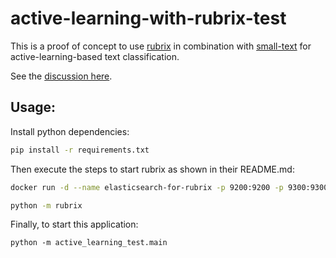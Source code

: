 # active-learning-with-rubrix-test

This is a proof of concept to use [rubrix](https://github.com/recognai/rubrix) in combination 
with [small-text](https://github.com/webis-de/small-text/blob/master/small_text/active_learner.py)
for active-learning-based text classification. 

See the [discussion here](https://github.com/recognai/rubrix/discussions/1398).

## Usage:

Install python dependencies:

```bash
pip install -r requirements.txt
```

Then execute the steps to start rubrix as shown in their README.md:

```bash
docker run -d --name elasticsearch-for-rubrix -p 9200:9200 -p 9300:9300 -e "ES_JAVA_OPTS=-Xms512m -Xmx512m" -e "discovery.type=single-node" docker.elastic.co/elasticsearch/elasticsearch-oss:7.10.2
```

```bash
python -m rubrix
```

Finally, to start this application:

```
python -m active_learning_test.main
```
